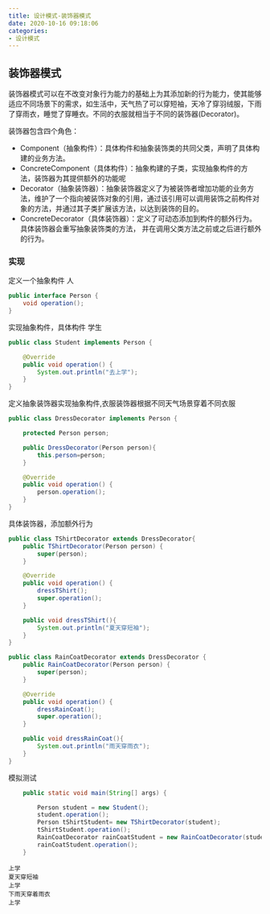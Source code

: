 ```yaml
---
title: 设计模式-装饰器模式
date: 2020-10-16 09:18:06
categories: 
- 设计模式
---
```


## 装饰器模式
装饰器模式可以在不改变对象行为能力的基础上为其添加新的行为能力，使其能够适应不同场景下的需求，如生活中，天气热了可以穿短袖，天冷了穿羽绒服，下雨了穿雨衣，睡觉了穿睡衣。不同的衣服就相当于不同的装饰器(Decorator)。

<!--more-->
装饰器包含四个角色：
- Component（抽象构件）：具体构件和抽象装饰类的共同父类，声明了具体构建的业务方法。
- ConcreteComponent（具体构件）：抽象构建的子类，实现抽象构件的方法，装饰器为其提供额外的功能呢
- Decorator（抽象装饰器）：抽象装饰器定义了为被装饰者增加功能的业务方法，维护了一个指向被装饰对象的引用，通过该引用可以调用装饰之前构件对象的方法，并通过其子类扩展该方法，以达到装饰的目的。
- ConcreteDecorator（具体装饰器）：定义了可动态添加到构件的额外行为。 具体装饰器会重写抽象装饰类的方法， 并在调用父类方法之前或之后进行额外的行为。


### 实现

定义一个抽象构件 人
```java
public interface Person {
    void operation();
}
```
实现抽象构件，具体构件 学生
```java
public class Student implements Person {

    @Override
    public void operation() {
        System.out.println("去上学");
    }
}
```

定义抽象装饰器实现抽象构件,衣服装饰器根据不同天气场景穿着不同衣服
```java
public class DressDecorator implements Person {

    protected Person person;

    public DressDecorator(Person person){
        this.person=person;
    }

    @Override
    public void operation() {
        person.operation();
    }
}
```
具体装饰器，添加额外行为
```java
public class TShirtDecorator extends DressDecorator{
    public TShirtDecorator(Person person) {
        super(person);
    }

    @Override
    public void operation() {
        dressTShirt();
        super.operation();
    }

    public void dressTShirt(){
        System.out.println("夏天穿短袖");
    }
}
```

```java
public class RainCoatDecorator extends DressDecorator {
    public RainCoatDecorator(Person person) {
        super(person);
    }

    @Override
    public void operation() {
        dressRainCoat();
        super.operation();
    }

    public void dressRainCoat(){
        System.out.println("雨天穿雨衣");
    }
}
```
模拟测试
```java
    public static void main(String[] args) {

        Person student = new Student();
        student.operation();
        Person tShirtStudent= new TShirtDecorator(student);
        tShirtStudent.operation();
        RainCoatDecorator rainCoatStudent = new RainCoatDecorator(student);
        rainCoatStudent.operation();
    }

```

```
上学
夏天穿短袖
上学
下雨天穿着雨衣
上学
```






